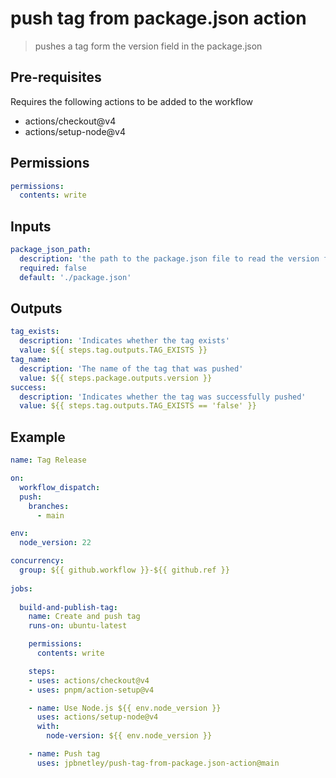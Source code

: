 # push tag from package.json action
> pushes a tag form the version field in the package.json

## Pre-requisites
Requires the following actions to be added to the workflow
- actions/checkout@v4
- actions/setup-node@v4

## Permissions
```yml
permissions:
  contents: write
```

## Inputs
```yml
package_json_path:
  description: 'the path to the package.json file to read the version from'
  required: false
  default: './package.json'
```

## Outputs
```yml
tag_exists:
  description: 'Indicates whether the tag exists'
  value: ${{ steps.tag.outputs.TAG_EXISTS }}
tag_name:
  description: 'The name of the tag that was pushed'
  value: ${{ steps.package.outputs.version }}
success:
  description: 'Indicates whether the tag was successfully pushed'
  value: ${{ steps.tag.outputs.TAG_EXISTS == 'false' }}
```

## Example
```yml
name: Tag Release

on:
  workflow_dispatch:
  push:
    branches: 
      - main

env:
  node_version: 22

concurrency:
  group: ${{ github.workflow }}-${{ github.ref }}
  
jobs:
  
  build-and-publish-tag:
    name: Create and push tag
    runs-on: ubuntu-latest

    permissions:
      contents: write

    steps:
    - uses: actions/checkout@v4
    - uses: pnpm/action-setup@v4

    - name: Use Node.js ${{ env.node_version }}
      uses: actions/setup-node@v4
      with:
        node-version: ${{ env.node_version }}

    - name: Push tag
      uses: jpbnetley/push-tag-from-package.json-action@main
     
```